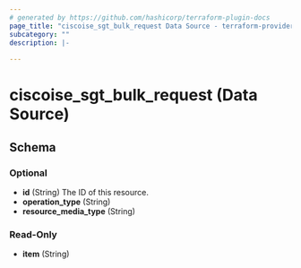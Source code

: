 ```yaml
---
# generated by https://github.com/hashicorp/terraform-plugin-docs
page_title: "ciscoise_sgt_bulk_request Data Source - terraform-provider-ciscoise"
subcategory: ""
description: |-
  
---
```


# ciscoise_sgt_bulk_request (Data Source)





<!-- schema generated by tfplugindocs -->
## Schema

### Optional

- **id** (String) The ID of this resource.
- **operation_type** (String)
- **resource_media_type** (String)

### Read-Only

- **item** (String)


